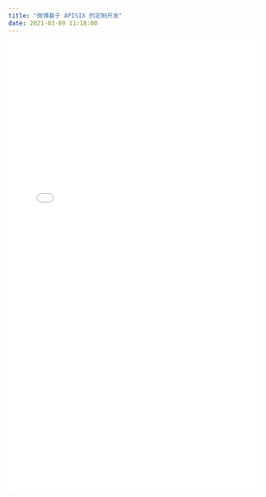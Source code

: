 ```yaml
---
title: "微博基于 APISIX 的定制开发"
date: 2021-03-09 11:18:00
---
```


<iframe src="//player.bilibili.com/player.html?aid=246067431&bvid=BV1Sv411x7gS&cid=276962408&page=10" frameborder="0" scrolling="no" style="display: block; min-width: 100%; width: 100px; height: 900px; border: none; overflow: auto;"></iframe>
